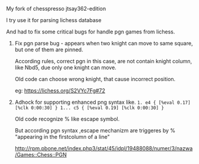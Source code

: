 My fork of chesspresso jtsay362-edition

I try use it for parsing lichess database

And had to fix some critical bugs for handle pgn games from lichess.

 
 1. Fix pgn parse bug - appears when two knight can move to same square, but one of them are pinned. 
    
    According rules, correct pgn in this case, are not contain knight column, like Nbd5, due only one knight can move.
    
    Old code can choose wrong knight, that cause incorrect position.
    
    eg: https://lichess.org/S2VYc7Fg#72
 2. Adhock for supporting enhanced png syntax like.
    ``` 1. e4 { [%eval 0.17] [%clk 0:00:30] } 1... c5 { [%eval 0.19] [%clk 0:00:30] } ```
    
    Old code recognize % like escape symbol. 
    
    But according pgn syntax ,escape mechanizm are triggeres by % "appearing in the firstcolumn of a line"
    
    http://rpm.pbone.net/index.php3/stat/45/idpl/19488088/numer/3/nazwa/Games::Chess::PGN
    